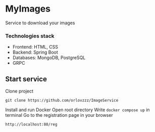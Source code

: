 # MyImages 
Service to download your images

### Technologies stack
* Frontend: HTML, CSS
* Backend: Spring Boot
* Databases: MongoDB, PostgreSQL
* GRPC
## Start service

Clone project
```
git clone https://github.com/orlovzzz/ImageService 
```
Install and run Docker
Open root directory
Write ```docker compose up``` in terminal
Go to the registration page in your browser
```
http://localhost:80/reg
```
